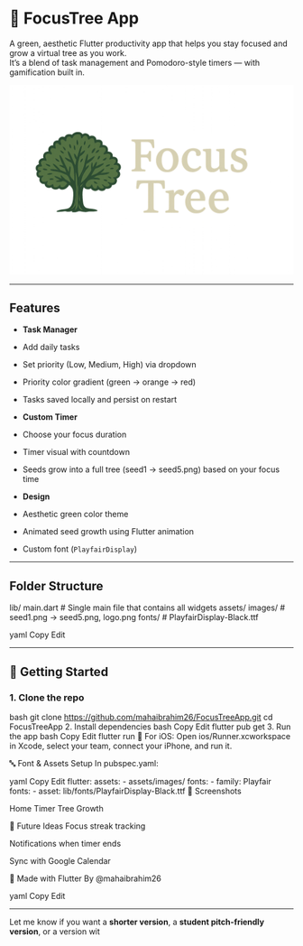 # 🌱 FocusTree App

A green, aesthetic Flutter productivity app that helps you stay focused and grow a virtual tree as you work.  
It’s a blend of task management and Pomodoro-style timers — with gamification built in.

![FocusTree Logo](assets/images/logo.PNG) <!-- replace with actual path or link -->

---

##  Features

-  **Task Manager**
  - Add daily tasks
  - Set priority (Low, Medium, High) via dropdown
  - Priority color gradient (green → orange → red)
  - Tasks saved locally and persist on restart

-  **Custom Timer**
  - Choose your focus duration
  - Timer visual with countdown
  - Seeds grow into a full tree (seed1 → seed5.png) based on your focus time

-  **Design**
  - Aesthetic green color theme
  - Animated seed growth using Flutter animation
  - Custom font (`PlayfairDisplay`)

---

##  Folder Structure
lib/
main.dart # Single main file that contains all widgets
assets/
images/ # seed1.png → seed5.png, logo.png
fonts/ # PlayfairDisplay-Black.ttf

yaml
Copy
Edit

---

## 🔧 Getting Started

### 1. Clone the repo

bash
git clone https://github.com/mahaibrahim26/FocusTreeApp.git
cd FocusTreeApp
2. Install dependencies
bash
Copy
Edit
flutter pub get
3. Run the app
bash
Copy
Edit
flutter run
📱 For iOS: Open ios/Runner.xcworkspace in Xcode, select your team, connect your iPhone, and run it.

🔤 Font & Assets Setup
In pubspec.yaml:

yaml
Copy
Edit
flutter:
  assets:
    - assets/images/
  fonts:
    - family: Playfair
      fonts:
        - asset: lib/fonts/PlayfairDisplay-Black.ttf
📸 Screenshots
<!-- Add your own screenshots here -->
Home	Timer	Tree Growth

🚀 Future Ideas
Focus streak tracking

Notifications when timer ends

Sync with Google Calendar

💚 Made with Flutter
By @mahaibrahim26

yaml
Copy
Edit

---

Let me know if you want a **shorter version**, a **student pitch-friendly version**, or a version wit

